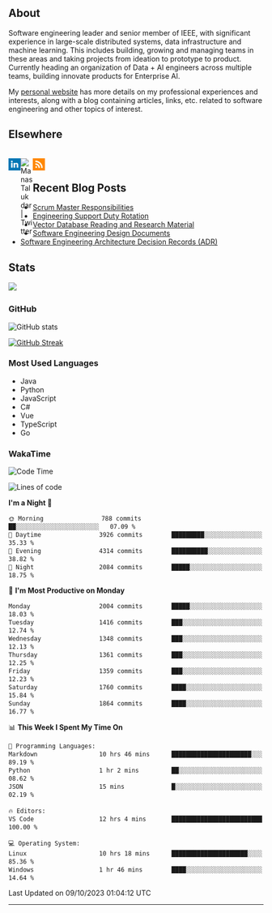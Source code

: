 ## About

Software engineering leader and senior member of IEEE, with significant experience in large-scale distributed systems, data infrastructure and machine learning. This includes building, growing and managing teams in these areas and taking projects from ideation to prototype to product. Currently heading an organization of Data + AI engineers across multiple teams, building innovate products for Enterprise AI.

My [personal website](https://manastalukdar.github.io/) has more details on my professional experiences and interests, along with a blog containing articles, links, etc. related to software engineering and other topics of interest.

## Elsewhere

</br>

<a href="https://www.linkedin.com/in/manastalukdar" target="_blank">
  <img align="left" alt="Manas Talukdar | Linkedin" width="24px" src="https://raw.githubusercontent.com/edent/SuperTinyIcons/master/images/svg/linkedin.svg" />
</a>
<a href="https://www.twitter.com/manastalukdar" target="_blank">
  <img align="left" alt="Manas Talukdar | Twitter" width="24px" src="https://github.com/TheDudeThatCode/TheDudeThatCode/blob/master/Assets/Twitter.svg" />
</a>
<a href="https://manastalukdar.github.io/" target="_blank">
  <img align="left" alt="Manas Talukdar | Website" width="24px" src="https://github.com/edent/SuperTinyIcons/blob/master/images/svg/rss.svg" />
</a>

</br>

## Recent Blog Posts

<!-- BLOG:START -->
- [Scrum Master Responsibilities](https://manastalukdar.github.io/blog/2023/09/15/scrum-master-responsibilities/)
- [Engineering Support Duty Rotation](https://manastalukdar.github.io/blog/2023/08/29/engineering-support-duty-rotation/)
- [Vector Database Reading and Research Material](https://manastalukdar.github.io/blog/2023/08/24/vector-database-reading-material/)
- [Software Engineering Design Documents](https://manastalukdar.github.io/blog/2023/03/18/software-engineering-design-documents/)
- [Software Engineering Architecture Decision Records &lpar;ADR&rpar;](https://manastalukdar.github.io/blog/2023/03/18/software-engineering-architecture-decision-records/)
<!-- BLOG:END -->

## Stats

![](https://komarev.com/ghpvc/?username=manastalukdar)

### GitHub

![GitHub stats](https://github-readme-stats.vercel.app/api?username=manastalukdar&show_icons=true&hide_border=true&hide_rank=true&hide_title=true&icon_color=79ff97&text_color=cecac3&bg_color=4d4b4b)

[![GitHub Streak](https://streak-stats.demolab.com?user=manastalukdar&hide_border=true&border_radius=4&date_format=M%20j%5B%2C%20Y%5D&background=4D4B4B)](https://git.io/streak-stats)

### Most Used Languages

- Java
- Python
- JavaScript
- C#
- Vue
- TypeScript
- Go

<!--
![Top Langs](https://github-readme-stats.vercel.app/api/top-langs/?username=manastalukdar&layout=compact&hide_border=true&hide_title=true&icon_color=79ff97&text_color=cecac3&bg_color=4d4b4b)
-->

### WakaTime

<!--START_SECTION:waka-->
![Code Time](http://img.shields.io/badge/Code%20Time-3%2C941%20hrs%2030%20mins-blue)

![Lines of code](https://img.shields.io/badge/From%20Hello%20World%20I%27ve%20Written-2.8%20million%20lines%20of%20code-blue)

**I'm a Night 🦉** 

```text
🌞 Morning                788 commits         ██░░░░░░░░░░░░░░░░░░░░░░░   07.09 % 
🌆 Daytime                3926 commits        █████████░░░░░░░░░░░░░░░░   35.33 % 
🌃 Evening                4314 commits        ██████████░░░░░░░░░░░░░░░   38.82 % 
🌙 Night                  2084 commits        █████░░░░░░░░░░░░░░░░░░░░   18.75 % 
```
📅 **I'm Most Productive on Monday** 

```text
Monday                   2004 commits        █████░░░░░░░░░░░░░░░░░░░░   18.03 % 
Tuesday                  1416 commits        ███░░░░░░░░░░░░░░░░░░░░░░   12.74 % 
Wednesday                1348 commits        ███░░░░░░░░░░░░░░░░░░░░░░   12.13 % 
Thursday                 1361 commits        ███░░░░░░░░░░░░░░░░░░░░░░   12.25 % 
Friday                   1359 commits        ███░░░░░░░░░░░░░░░░░░░░░░   12.23 % 
Saturday                 1760 commits        ████░░░░░░░░░░░░░░░░░░░░░   15.84 % 
Sunday                   1864 commits        ████░░░░░░░░░░░░░░░░░░░░░   16.77 % 
```


📊 **This Week I Spent My Time On** 

```text
💬 Programming Languages: 
Markdown                 10 hrs 46 mins      ██████████████████████░░░   89.19 % 
Python                   1 hr 2 mins         ██░░░░░░░░░░░░░░░░░░░░░░░   08.62 % 
JSON                     15 mins             █░░░░░░░░░░░░░░░░░░░░░░░░   02.19 % 

🔥 Editors: 
VS Code                  12 hrs 4 mins       █████████████████████████   100.00 % 

💻 Operating System: 
Linux                    10 hrs 18 mins      █████████████████████░░░░   85.36 % 
Windows                  1 hr 46 mins        ████░░░░░░░░░░░░░░░░░░░░░   14.64 % 
```


 Last Updated on 09/10/2023 01:04:12 UTC
<!--END_SECTION:waka-->

---

<!--

**manastalukdar/manastalukdar** is a ✨ _special_ ✨ repository because its `README.md` (this file) appears on your GitHub profile.

Here are some ideas to get you started:

- 🔭 I’m currently working on ...
- 🌱 I’m currently learning ...
- 👯 I’m looking to collaborate on ...
- 🤔 I’m looking for help with ...
- 💬 Ask me about ...
- 📫 How to reach me: ...
- 😄 Pronouns: ...
- ⚡ Fun fact: ...
-->

